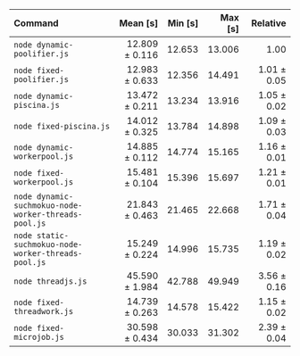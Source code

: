 | Command                                              |       Mean [s] | Min [s] | Max [s] |    Relative |
| :--------------------------------------------------- | -------------: | ------: | ------: | ----------: |
| `node dynamic-poolifier.js`                          | 12.809 ± 0.116 |  12.653 |  13.006 |        1.00 |
| `node fixed-poolifier.js`                            | 12.983 ± 0.633 |  12.356 |  14.491 | 1.01 ± 0.05 |
| `node dynamic-piscina.js`                            | 13.472 ± 0.211 |  13.234 |  13.916 | 1.05 ± 0.02 |
| `node fixed-piscina.js`                              | 14.012 ± 0.325 |  13.784 |  14.898 | 1.09 ± 0.03 |
| `node dynamic-workerpool.js`                         | 14.885 ± 0.112 |  14.774 |  15.165 | 1.16 ± 0.01 |
| `node fixed-workerpool.js`                           | 15.481 ± 0.104 |  15.396 |  15.697 | 1.21 ± 0.01 |
| `node dynamic-suchmokuo-node-worker-threads-pool.js` | 21.843 ± 0.463 |  21.465 |  22.668 | 1.71 ± 0.04 |
| `node static-suchmokuo-node-worker-threads-pool.js`  | 15.249 ± 0.224 |  14.996 |  15.735 | 1.19 ± 0.02 |
| `node threadjs.js`                                   | 45.590 ± 1.984 |  42.788 |  49.949 | 3.56 ± 0.16 |
| `node fixed-threadwork.js`                           | 14.739 ± 0.263 |  14.578 |  15.422 | 1.15 ± 0.02 |
| `node fixed-microjob.js`                             | 30.598 ± 0.434 |  30.033 |  31.302 | 2.39 ± 0.04 |
